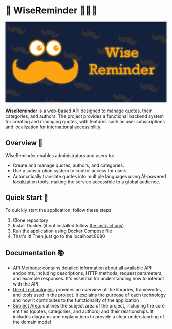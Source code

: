 # 🦉 WiseReminder 🧙🏻‍♂️

![image](https://github.com/KivaBall/WiseReminder/blob/docs-assets-integration/assets/brand/banner/banner.png)

**WiseReminder** is a web-based API designed to manage quotes, their categories, and authors. The project provides a functional backend system for creating and managing quotes, with features such as user subscriptions and localization for international accessibility.

## Overview 📝

WiseReminder enables administrators and users to:

- Create and manage quotes, authors, and categories.
- Use a subscription system to control access for users.
- Automatically translate quotes into multiple languages using AI-powered localization tools, making the service accessible to a global audience.

## Quick Start 🚀

To quickly start the application, follow these steps:
1. Clone repository
2. Install Docker (if not installed follow [the instructions](https://docs.docker.com/engine/install/))
3. Run the application using Docker Compose file
4. That's it! Then just go to the localhost:8080

## Documentation 📚

- [API Methods](docs/api-methods.md): contains detailed information about all available API endpoints, including descriptions, HTTP methods, request parameters, and example responses. It's essential for understanding how to interact with the API
- [Used Technologies](docs/technologies.md): provides an overview of the libraries, frameworks, and tools used in the project. It explains the purpose of each technology and how it contributes to the functionality of the application
- [Subject Area](subject-area.md): outlines the subject area of the project, including the core entities (quotes, categories, and authors) and their relationships. It includes diagrams and explanations to provide a clear understanding of the domain model
